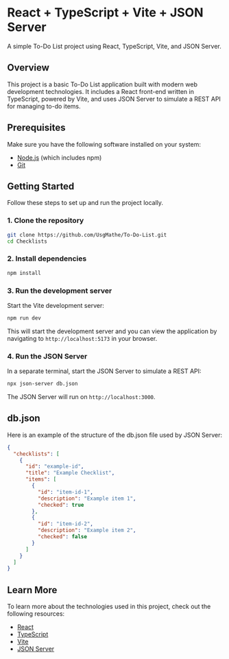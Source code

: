 # React + TypeScript + Vite + JSON Server

A simple To-Do List project using React, TypeScript, Vite, and JSON Server.

## Overview

This project is a basic To-Do List application built with modern web development technologies. It includes a React front-end written in TypeScript, powered by Vite, and uses JSON Server to simulate a REST API for managing to-do items.

## Prerequisites

Make sure you have the following software installed on your system:
- [Node.js](https://nodejs.org/) (which includes npm)
- [Git](https://git-scm.com/)

## Getting Started

Follow these steps to set up and run the project locally.

### 1. Clone the repository

```bash
git clone https://github.com/UsgMathe/To-Do-List.git
cd Checklists
```

### 2. Install dependencies

```bash
npm install
```

### 3. Run the development server

Start the Vite development server:

```bash
npm run dev
```

This will start the development server and you can view the application by navigating to `http://localhost:5173` in your browser.

### 4. Run the JSON Server

In a separate terminal, start the JSON Server to simulate a REST API:

```bash
npx json-server db.json
```

The JSON Server will run on `http://localhost:3000`.

## db.json

Here is an example of the structure of the db.json file used by JSON Server:

```json
{
  "checklists": [
    {
      "id": "example-id",
      "title": "Example Checklist",
      "items": [
        {
          "id": "item-id-1",
          "description": "Example item 1",
          "checked": true
        },
        {
          "id": "item-id-2",
          "description": "Example item 2",
          "checked": false
        }
      ]
    }
  ]
}
```

## Learn More

To learn more about the technologies used in this project, check out the following resources:

- [React](https://react.dev/)
- [TypeScript](https://www.typescriptlang.org/)
- [Vite](https://vitejs.dev/)
- [JSON Server](https://github.com/typicode/json-server/tree/v0)
